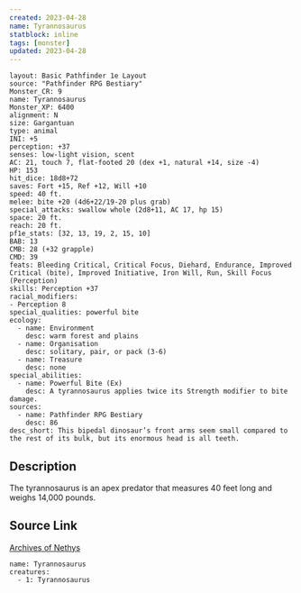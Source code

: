 ```yaml
---
created: 2023-04-28
name: Tyrannosaurus
statblock: inline
tags: [monster]
updated: 2023-04-28
---
```

```statblock
layout: Basic Pathfinder 1e Layout
source: "Pathfinder RPG Bestiary"
Monster_CR: 9
name: Tyrannosaurus
Monster_XP: 6400
alignment: N
size: Gargantuan
type: animal
INI: +5
perception: +37
senses: low-light vision, scent
AC: 21, touch 7, flat-footed 20 (dex +1, natural +14, size -4)
HP: 153
hit_dice: 18d8+72
saves: Fort +15, Ref +12, Will +10
speed: 40 ft.
melee: bite +20 (4d6+22/19-20 plus grab)
special_attacks: swallow whole (2d8+11, AC 17, hp 15)
space: 20 ft.
reach: 20 ft.
pf1e_stats: [32, 13, 19, 2, 15, 10]
BAB: 13
CMB: 28 (+32 grapple)
CMD: 39
feats: Bleeding Critical, Critical Focus, Diehard, Endurance, Improved Critical (bite), Improved Initiative, Iron Will, Run, Skill Focus (Perception)
skills: Perception +37
racial_modifiers:
- Perception 8
special_qualities: powerful bite
ecology:
  - name: Environment
    desc: warm forest and plains
  - name: Organisation
    desc: solitary, pair, or pack (3-6)
  - name: Treasure
    desc: none
special_abilities:
  - name: Powerful Bite (Ex)
    desc: A tyrannosaurus applies twice its Strength modifier to bite damage.
sources:
  - name: Pathfinder RPG Bestiary
    desc: 86
desc_short: This bipedal dinosaur’s front arms seem small compared to the rest of its bulk, but its enormous head is all teeth.
```
## Description
The tyrannosaurus is an apex predator that measures 40 feet long and weighs 14,000 pounds.
## Source Link
[Archives of Nethys](https://aonprd.com/MonsterDisplay.aspx?ItemName=Tyrannosaurus)
```encounter-table
name: Tyrannosaurus
creatures:
  - 1: Tyrannosaurus
```
